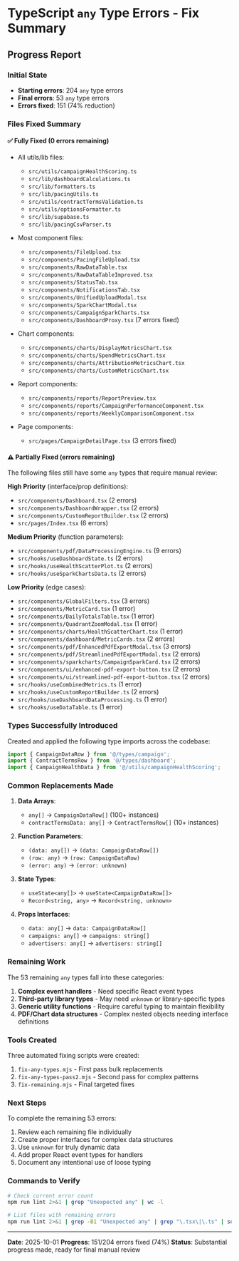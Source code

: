 # TypeScript `any` Type Errors - Fix Summary

## Progress Report

### Initial State
- **Starting errors**: 204 `any` type errors
- **Final errors**: 53 `any` type errors  
- **Errors fixed**: 151 (74% reduction)

### Files Fixed Summary

#### ✅ Fully Fixed (0 errors remaining)
- All utils/lib files:
  - `src/utils/campaignHealthScoring.ts` 
  - `src/lib/dashboardCalculations.ts`
  - `src/lib/formatters.ts`
  - `src/lib/pacingUtils.ts`
  - `src/utils/contractTermsValidation.ts`
  - `src/utils/optionsFormatter.ts`
  - `src/lib/supabase.ts`
  - `src/lib/pacingCsvParser.ts`

- Most component files:
  - `src/components/FileUpload.tsx`
  - `src/components/PacingFileUpload.tsx`
  - `src/components/RawDataTable.tsx`
  - `src/components/RawDataTableImproved.tsx`
  - `src/components/StatusTab.tsx`
  - `src/components/NotificationsTab.tsx`
  - `src/components/UnifiedUploadModal.tsx`
  - `src/components/SparkChartModal.tsx`
  - `src/components/CampaignSparkCharts.tsx`
  - `src/components/DashboardProxy.tsx` (7 errors fixed)

- Chart components:
  - `src/components/charts/DisplayMetricsChart.tsx`
  - `src/components/charts/SpendMetricsChart.tsx`
  - `src/components/charts/AttributionMetricsChart.tsx`
  - `src/components/charts/CustomMetricsChart.tsx`

- Report components:
  - `src/components/reports/ReportPreview.tsx`
  - `src/components/reports/CampaignPerformanceComponent.tsx`
  - `src/components/reports/WeeklyComparisonComponent.tsx`

- Page components:
  - `src/pages/CampaignDetailPage.tsx` (3 errors fixed)

#### ⚠️ Partially Fixed (errors remaining)
The following files still have some `any` types that require manual review:

**High Priority** (interface/prop definitions):
- `src/components/Dashboard.tsx` (2 errors)
- `src/components/DashboardWrapper.tsx` (2 errors)
- `src/components/CustomReportBuilder.tsx` (2 errors)
- `src/pages/Index.tsx` (6 errors)

**Medium Priority** (function parameters):
- `src/components/pdf/DataProcessingEngine.ts` (9 errors)
- `src/hooks/useDashboardState.ts` (2 errors)
- `src/hooks/useHealthScatterPlot.ts` (2 errors)
- `src/hooks/useSparkChartsData.ts` (2 errors)

**Low Priority** (edge cases):
- `src/components/GlobalFilters.tsx` (3 errors)
- `src/components/MetricCard.tsx` (1 error)
- `src/components/DailyTotalsTable.tsx` (1 error)
- `src/components/QuadrantZoomModal.tsx` (1 error)
- `src/components/charts/HealthScatterChart.tsx` (1 error)
- `src/components/dashboard/MetricCards.tsx` (2 errors)
- `src/components/pdf/EnhancedPdfExportModal.tsx` (3 errors)
- `src/components/pdf/StreamlinedPdfExportModal.tsx` (2 errors)
- `src/components/sparkcharts/CampaignSparkCard.tsx` (2 errors)
- `src/components/ui/enhanced-pdf-export-button.tsx` (2 errors)
- `src/components/ui/streamlined-pdf-export-button.tsx` (2 errors)
- `src/hooks/useCombinedMetrics.ts` (1 error)
- `src/hooks/useCustomReportBuilder.ts` (2 errors)
- `src/hooks/useDashboardDataProcessing.ts` (1 error)
- `src/hooks/useDataTable.ts` (1 error)

### Types Successfully Introduced

Created and applied the following type imports across the codebase:

```typescript
import { CampaignDataRow } from '@/types/campaign';
import { ContractTermsRow } from '@/types/dashboard';
import { CampaignHealthData } from '@/utils/campaignHealthScoring';
```

### Common Replacements Made

1. **Data Arrays**:
   - `any[]` → `CampaignDataRow[]` (100+ instances)
   - `contractTermsData: any[]` → `ContractTermsRow[]` (10+ instances)

2. **Function Parameters**:
   - `(data: any[])` → `(data: CampaignDataRow[])`
   - `(row: any)` → `(row: CampaignDataRow)`
   - `(error: any)` → `(error: unknown)`

3. **State Types**:
   - `useState<any[]>` → `useState<CampaignDataRow[]>`
   - `Record<string, any>` → `Record<string, unknown>`

4. **Props Interfaces**:
   - `data: any[]` → `data: CampaignDataRow[]`
   - `campaigns: any[]` → `campaigns: string[]`
   - `advertisers: any[]` → `advertisers: string[]`

### Remaining Work

The 53 remaining `any` types fall into these categories:

1. **Complex event handlers** - Need specific React event types
2. **Third-party library types** - May need `unknown` or library-specific types  
3. **Generic utility functions** - Require careful typing to maintain flexibility
4. **PDF/Chart data structures** - Complex nested objects needing interface definitions

### Tools Created

Three automated fixing scripts were created:
1. `fix-any-types.mjs` - First pass bulk replacements
2. `fix-any-types-pass2.mjs` - Second pass for complex patterns
3. `fix-remaining.mjs` - Final targeted fixes

### Next Steps

To complete the remaining 53 errors:

1. Review each remaining file individually
2. Create proper interfaces for complex data structures
3. Use `unknown` for truly dynamic data
4. Add proper React event types for handlers
5. Document any intentional use of loose typing

### Commands to Verify

```bash
# Check current error count
npm run lint 2>&1 | grep "Unexpected any" | wc -l

# List files with remaining errors
npm run lint 2>&1 | grep -B1 "Unexpected any" | grep "\.tsx\|\.ts" | sort | uniq
```

---
**Date**: 2025-10-01
**Progress**: 151/204 errors fixed (74%)
**Status**: Substantial progress made, ready for final manual review
